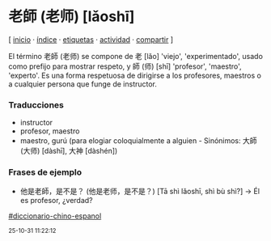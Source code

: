 # 老師 (老师) [lǎoshī]
[ [inicio](https://github.com/jucardus/jucardus.github.io/blob/main/index.md) · [índice](https://github.com/jucardus/jucardus.github.io/blob/main/indice.md) · [etiquetas](https://github.com/jucardus/jucardus.github.io/blob/main/etiquetas.md) · [actividad](https://github.com/jucardus/jucardus.github.io/blob/main/actividad.md) · [compartir](https://x.com/intent/tweet?text=%E8%80%81%E5%B8%AB+(%E8%80%81%E5%B8%88)+%5Bl%C7%8Eosh%C4%AB%5D+%E2%80%94+Diccionario+chino-espa%C3%B1ol%0A%0A%E2%86%92+https%3A%2F%2Fgithub.com%2Fjucardus%2Fjucardus.github.io%2Fblob%2Fmain%2Fl%2Fa%2Fo%2Flao3-shi1.md%0A%0A%23diccionario_chino_espanol_jucardus) ]

El término 老師 (老师) se compone de 老 [lǎo] 'viejo', 'experimentado', usado como prefijo para mostrar respeto, y 師 (师) [shī] 'profesor', 'maestro', 'experto'. Es una forma respetuosa de dirigirse a los profesores, maestros o a cualquier persona que funge de instructor.

### Traducciones

* instructor
* profesor, maestro
* maestro, gurú (para elogiar coloquialmente a alguien - Sinónimos: 大師 (大师) [dàshī], 大神 [dàshén])

### Frases de ejemplo

* 他是老師，是不是？ (他是老师，是不是？) [Tā shì lǎoshī, shì bù shì?] → Él es profesor, ¿verdad?

[#diccionario-chino-espanol](https://github.com/jucardus/jucardus.github.io/blob/main/d/i/diccionario-chino-espanol.md)

<sup>25-10-31 11:22:12</sup>